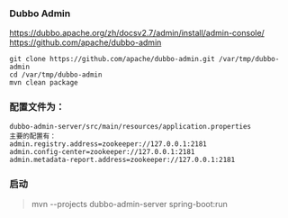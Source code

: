  
### Dubbo Admin
https://dubbo.apache.org/zh/docsv2.7/admin/install/admin-console/
https://github.com/apache/dubbo-admin

```
git clone https://github.com/apache/dubbo-admin.git /var/tmp/dubbo-admin
cd /var/tmp/dubbo-admin
mvn clean package

```

### 配置文件为：
```
dubbo-admin-server/src/main/resources/application.properties
主要的配置有：
admin.registry.address=zookeeper://127.0.0.1:2181
admin.config-center=zookeeper://127.0.0.1:2181
admin.metadata-report.address=zookeeper://127.0.0.1:2181
```

### 启动
> mvn --projects dubbo-admin-server spring-boot:run

